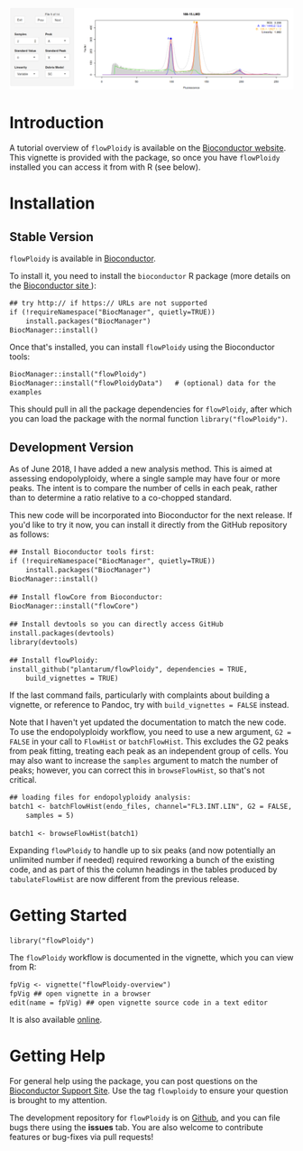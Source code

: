 ![](vignettes/gs_browse1.png)

# Introduction
A tutorial overview of `flowPloidy` is available on
the
[Bioconductor website](http://bioconductor.org/packages/release/bioc/vignettes/flowPloidy/inst/doc/flowPloidy-gettingStarted.html).
This vignette is provided with the package, so once you have `flowPloidy`
installed you can access it from with R (see below).

# Installation

## Stable Version

`flowPloidy` is available in [Bioconductor](https://bioconductor.org).

To install it, you need to install the `bioconductor` R package (more
details on the [Bioconductor site ](http://bioconductor.org/install/)):

```{r}
## try http:// if https:// URLs are not supported
if (!requireNamespace("BiocManager", quietly=TRUE))
    install.packages("BiocManager")
BiocManager::install()
```

Once that's installed, you can install `flowPloidy` using the Bioconductor
tools:

```{r}
BiocManager::install("flowPloidy")
BiocManager::install("flowPloidyData")   # (optional) data for the examples
```

This should pull in all the package dependencies for `flowPloidy`, after
which you can load the package with the normal function
`library("flowPloidy")`.

## Development Version

As of June 2018, I have added a new analysis method. This is aimed at
assessing endopolyploidy, where a single sample may have four or more
peaks. The intent is to compare the number of cells in each peak, rather
than to determine a ratio relative to a co-chopped standard.

This new code will be incorporated into Bioconductor for the next release.
If you'd like to try it now, you can install it directly from the GitHub
repository as follows: 

```{r}
## Install Bioconductor tools first:
if (!requireNamespace("BiocManager", quietly=TRUE))
    install.packages("BiocManager")
BiocManager::install()

## Install flowCore from Bioconductor:
BiocManager::install("flowCore")

## Install devtools so you can directly access GitHub
install.packages(devtools)
library(devtools)

## Install flowPloidy:
install_github("plantarum/flowPloidy", dependencies = TRUE, 
    build_vignettes = TRUE)
```

If the last command fails, particularly with complaints about building a
vignette, or reference to Pandoc, try with `build_vignettes = FALSE`
instead.

Note that I haven't yet updated the documentation to match the new code. To
use the endopolyploidy workflow, you need to use a new argument, `G2 =
FALSE` in your call to `FlowHist` or `batchFlowHist`. This excludes the G2
peaks from peak fitting, treating each peak as an independent group of
cells. You may also want to increase the `samples` argument to match the
number of peaks; however, you can correct this in `browseFlowHist`, so
that's not critical.


```{r }
## loading files for endopolyploidy analysis:
batch1 <- batchFlowHist(endo_files, channel="FL3.INT.LIN", G2 = FALSE,
    samples = 5)

batch1 <- browseFlowHist(batch1)
```

Expanding `flowPloidy` to handle up to six peaks (and now potentially an
unlimited number if needed) required reworking a bunch of the existing
code, and as part of this the column headings in the tables produced by
`tabulateFlowHist` are now different from the previous release.

# Getting Started

```{r}
library("flowPloidy")
```

The `flowPloidy` workflow is documented in the vignette, which you can view
from R:

```{r}
fpVig <- vignette("flowPloidy-overview")
fpVig ## open vignette in a browser
edit(name = fpVig) ## open vignette source code in a text editor
```

It is also available [online](http://bioconductor.org/packages/release/bioc/vignettes/flowPloidy/inst/doc/flowPloidy-gettingStarted.html).

# Getting Help
For general help using the package, you can post questions on
the [Bioconductor Support Site](https://support.bioconductor.org/). Use the
tag `flowploidy` to ensure your question is brought to my attention.

The development repository for `flowPloidy` is
on [Github](https://github.com/plantarum/flowPloidy), and you can file bugs
there using the **issues** tab. You are also welcome to contribute features
or bug-fixes via pull requests!
